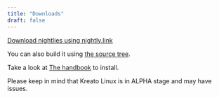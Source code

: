 ```yaml
---
title: "Downloads"
draft: false 
---
```


[Download nightlies using nightly.link](https://nightly.link/kreatolinux/src/workflows/build-rootfs/master?preview)

You can also build it using [the source tree](https://github.com/kreatolinux/src).

Take a look at [The handbook](./docs/handbook) to install.

Please keep in mind that Kreato Linux is in ALPHA stage and may have issues.
